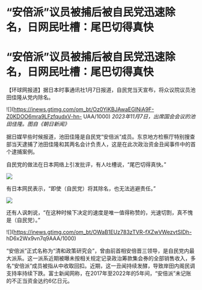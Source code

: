 # “安倍派”议员被捕后被自民党迅速除名，日网民吐槽：尾巴切得真快

# “安倍派”议员被捕后被自民党迅速除名，日网民吐槽：尾巴切得真快

【环球网报道】据日本时事通讯社1月7日报道，自民党当天宣布，将众议院议员池田佳隆从党内除名。

![](https://inews.gtimg.com/om_bt/Oz0YiKBJAwaEGlNiA9F-Z0KDOO6mra9LFzfqudxV-hn-
UAA/1000) _2023年11月7日，出席国会会议的池田佳隆。图自《朝日新闻》_

据日媒早些时候报道，池田佳隆是自民党“安倍派”成员。东京地方检察厅特别搜查部当天逮捕了池田佳隆和其两名会计负责人，这是在此次政治资金丑闻事件中的首个逮捕案例。

自民党的做法在日本网络上引发批评，有人吐槽说，“尾巴切得真快。”

![](https://inews.gtimg.com/om_bt/OP3gUYmepklquSM9V2_YYalXiFeZ8_zOKtm5mjy09wq3kAA/1000)

有日本网民表示，“即使（自民党）将其除名，也无法逃避责任。”

![](https://inews.gtimg.com/om_bt/OZwvFTS7suC6wYBpdOU6tlJFow_6_hHFoYBu6PNGr3itMAA/1000)

还有人讽刺说，“在这种时候下决定的速度是唯一值得称赞的，光速切割，真不愧是（自民党）。”

![](https://inews.gtimg.com/om_bt/OWaB1EUz783zTVR-fXZwVWezvtSIDh-
hD6x2Wx9vn7q9AAA/1000)

“安倍派”正式名称为“清和政策研究会”，曾由前首相安倍晋三领导，是自民党内最大派系。这一派系近期被曝未按相关规定记录政治筹款集会券的全部销售收入，多名“安倍派”成员被指从中收取回扣。近期，这一丑闻持续发酵，导致岸田内阁民调支持率持续下跌。富士新闻网称，在2017年至2022年的5年间，“安倍派”未记账的不正当资金达约6亿日元。

